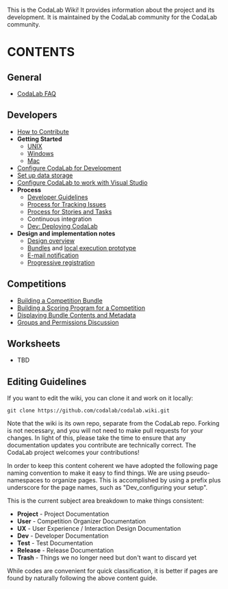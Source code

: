 This is the CodaLab Wiki! It provides information about the project and its development. It is maintained by the CodaLab community for the CodaLab community. 

# CONTENTS
## General
* [CodaLab FAQ](https://github.com/codalab/codalab/wiki/Project_CodaLab_FAQ)

## Developers
* [How to Contribute](https://github.com/codalab/codalab/wiki/Dev_How-to-Contribute)
* **Getting Started**
    * [UNIX](Dev_Getting-Started-on-UNIX-based-Systems)
    * [Windows](Dev_Getting-Started-on-Windows)
    * [Mac](Dev_Getting-Started-on-Mac)
* [Configure CodaLab for Development](https://github.com/codalab/codalab/wiki/Dev_Configure-Codalab-For-Development)
* [Set up data storage](https://github.com/codalab/codalab/wiki/Dev_Set-up-data-storage)
* [Configure CodaLab to work with Visual Studio](https://github.com/codalab/codalab/wiki/Dev_Configure-CodaLab-Visual-Studio)
* **Process**
    * [Developer Guidelines](https://github.com/codalab/codalab/wiki/Dev_Developer-Guidelines)
    * [Process for Tracking Issues](https://github.com/codalab/codalab/wiki/Dev_Issue-tracking)
    * [Process for Stories and Tasks](https://github.com/codalab/codalab/wiki/Dev_Scenarios,-Stories-and-Tasks)
    * Continuous integration
    * [Dev: Deploying CodaLab](https://github.com/codalab/codalab/wiki/Dev_Deploying-CodaLab)
* **Design and implementation notes**
    * [Design overview](https://github.com/codalab/codalab/blob/master/docs/SPECIFICATION.md)
    * [Bundles](https://github.com/codalab/codalab/blob/master/bundles/BUNDLES.md) and [local execution prototype](https://github.com/codalab/codalab/tree/master/bundles)
    * [E-mail notification](https://github.com/codalab/codalab/wiki/E-mail-notifications)
    * [Progressive registration](https://github.com/codalab/codalab/wiki/User_Progressive-Registration)

## Competitions
* [Building a Competition Bundle](https://github.com/codalab/codalab/wiki/User_Building-a-Competition-Bundle)
* [Building a Scoring Program for a Competition](https://github.com/codalab/codalab/wiki/User_Building-a-Scoring-Program-for-a-Competition)
* [Displaying Bundle Contents and Metadata](https://github.com/codalab/codalab/wiki/Dev_Displaying-Bundle-Contents-and-Metadata)
* [Groups and Permissions Discussion](https://github.com/codalab/codalab/wiki/Dev_Groups-and-permissions-discussion)

## Worksheets
* TBD

## Editing Guidelines
If you want to edit the wiki, you can clone it and work on it locally:

    git clone https://github.com/codalab/codalab.wiki.git

Note that the wiki is its own repo, separate from the CodaLab repo. Forking is not necessary, and you will not need to make pull requests for your changes. In light of this, please take the time to ensure that any documentation updates you contribute are technically correct. The CodaLab project welcomes your contributions!

In order to keep this content coherent we have adopted the following page naming convention to make it easy to find things. We are using pseudo-namespaces to organize pages. This is accomplished by using a prefix plus underscore for the page names, such as "Dev_configuring your setup".

This is the current subject area breakdown to make things consistent:

* **Project** - Project Documentation
* **User** - Competition Organizer Documentation
* **UX** - User Experience / Interaction Design Documentation
* **Dev** - Developer Documentation
* **Test** - Test Documentation
* **Release** -  Release Documentation
* **Trash** - Things we no longer need but don't want to discard yet

While codes are convenient for quick classification, it is better if pages are found by naturally following the above content guide.
